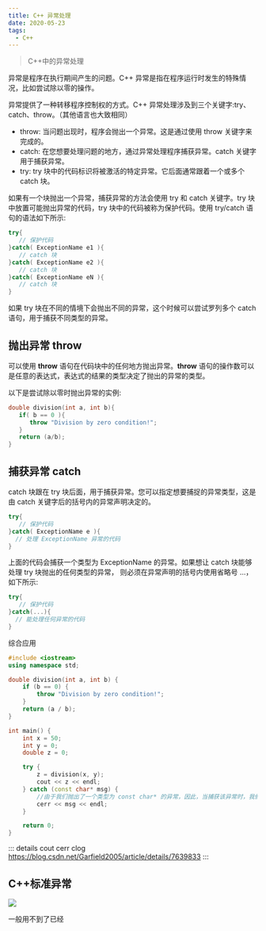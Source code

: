 ```yaml
---
title: C++ 异常处理
date: 2020-05-23
tags:
  - C++
---
```


>C++中的异常处理

<!-- more -->

异常是程序在执行期间产生的问题。C++ 异常是指在程序运行时发生的特殊情况，比如尝试除以零的操作。

异常提供了一种转移程序控制权的方式。C++ 异常处理涉及到三个关键字:try、catch、throw。（其他语言也大致相同）

- throw: 当问题出现时，程序会抛出一个异常。这是通过使用 throw 关键字来完成的。
- catch: 在您想要处理问题的地方，通过异常处理程序捕获异常。catch 关键字用于捕获异常。
- try: try 块中的代码标识将被激活的特定异常。它后面通常跟着一个或多个 catch 块。

如果有一个块抛出一个异常，捕获异常的方法会使用 try 和 catch 关键字。try 块中放置可能抛出异常的代码，try 块中的代码被称为保护代码。使用 try/catch 语句的语法如下所示:


```cpp
try{
   // 保护代码
}catch( ExceptionName e1 ){
   // catch 块
}catch( ExceptionName e2 ){
   // catch 块
}catch( ExceptionName eN ){
   // catch 块
}
```

如果 try 块在不同的情境下会抛出不同的异常，这个时候可以尝试罗列多个 catch 语句，用于捕获不同类型的异常。

## 抛出异常 throw

可以使用 **throw** 语句在代码块中的任何地方抛出异常。**throw** 语句的操作数可以是任意的表达式，表达式的结果的类型决定了抛出的异常的类型。

以下是尝试除以零时抛出异常的实例:


```cpp
double division(int a, int b){
   if( b == 0 ){
      throw "Division by zero condition!";
   }
   return (a/b);
}
```

## 捕获异常 catch

catch 块跟在 try 块后面，用于捕获异常。您可以指定想要捕捉的异常类型，这是由 catch 关键字后的括号内的异常声明决定的。

```cpp
try{
   // 保护代码
}catch( ExceptionName e ){
  // 处理 ExceptionName 异常的代码
}
```

上面的代码会捕获一个类型为 ExceptionName 的异常。如果想让 catch 块能够处理 try 块抛出的任何类型的异常，
则必须在异常声明的括号内使用省略号 ...，如下所示:

```cpp
try{
   // 保护代码
}catch(...){
  // 能处理任何异常的代码
}
```

综合应用

```cpp
#include <iostream>
using namespace std;

double division(int a, int b) {
    if (b == 0) {
        throw "Division by zero condition!";
    }
    return (a / b);
}

int main() {
    int x = 50;
    int y = 0;
    double z = 0;

    try {
        z = division(x, y);
        cout << z << endl;
    } catch (const char* msg) { 
        //由于我们抛出了一个类型为 const char* 的异常，因此，当捕获该异常时，我们必须在 catch 块中使用 const char*。
        cerr << msg << endl;
    }

    return 0;
}
```
::: details cout cerr clog
https://blog.csdn.net/Garfield2005/article/details/7639833
:::

## C++标准异常

![](https://www.runoob.com/wp-content/uploads/2015/05/exceptions_in_cpp.png)

一般用不到了已经